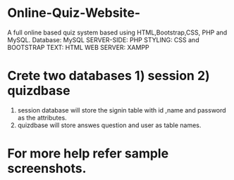 # Online-Quiz-Website-
A full online based quiz system based using HTML,Bootstrap,CSS, PHP and MySQL. 
Database: MySQL
SERVER-SIDE: PHP
STYLING: CSS and BOOTSTRAP
TEXT: HTML
WEB SERVER: XAMPP


# Crete two databases 1) session  2) quizdbase
1) session database will store the signin table with id ,name and password as the attributes.
2) quizdbase will store answes question and user as table names. 

# For more help refer sample screenshots.

